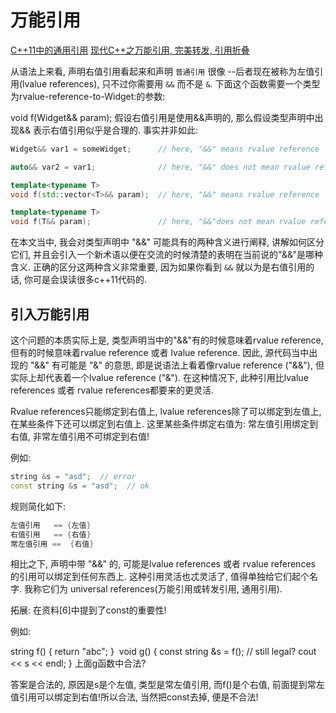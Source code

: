 # 万能引用

[C++11中的通用引用](https://www.yuanguohuo.com/2018/05/25/cpp11-universal-ref/)
[现代C++之万能引用, 完美转发, 引用折叠](https://zhuanlan.zhihu.com/p/99524127)

从语法上来看, 声明右值引用看起来和声明 `普通引用` 很像
--后者现在被称为左值引用(lvalue references), 只不过你需要用 `&&` 而不是 `&`.
下面这个函数需要一个类型为rvalue-reference-to-Widget:的参数:

void f(Widget&& param);
假设右值引用是使用&&声明的, 那么假设类型声明中出现&& 表示右值引用似乎是合理的. 事实并非如此:

```cpp
Widget&& var1 = someWidget;      // here, "&&" means rvalue reference

auto&& var2 = var1;              // here, "&&" does not mean rvalue reference

template<typename T>
void f(std::vector<T>&& param);  // here, "&&" means rvalue reference

template<typename T>
void f(T&& param);               // here, "&&"does not mean rvalue reference
```

在本文当中, 我会对类型声明中 "&&" 可能具有的两种含义进行阐释, 讲解如何区分它们,
并且会引入一个新术语以便在交流的时候清楚的表明在当前说的"&&"是哪种含义.
正确的区分这两种含义非常重要,
因为如果你看到 `&&` 就以为是右值引用的话, 你可是会误读很多c++11代码的.

## 引入万能引用

这个问题的本质实际上是, 类型声明当中的"&&"有的时候意味着rvalue reference,
但有的时候意味着rvalue reference 或者 lvalue reference.
因此, 源代码当中出现的 "&&" 有可能是 "&" 的意思,
即是说语法上看着像rvalue reference ("&&"), 但实际上却代表着一个lvalue reference ("&").
在这种情况下, 此种引用比lvalue references 或者 rvalue references都要来的更灵活.

Rvalue references只能绑定到右值上, lvalue references除了可以绑定到左值上,
在某些条件下还可以绑定到右值上.
这里某些条件绑定右值为: 常左值引用绑定到右值, 非常左值引用不可绑定到右值!

例如:

```cpp
string &s = "asd";  // error
const string &s = "asd";  // ok
```

规则简化如下:

```cpp
左值引用   == {左值}
右值引用   == {右值}
常左值引用 ==  {右值}
```

相比之下, 声明中带 "&&" 的, 可能是lvalue references 或者 rvalue references 的引用可以绑定到任何东西上.
这种引用灵活也忒灵活了, 值得单独给它们起个名字.
我称它们为 universal references(万能引用或转发引用, 通用引用).

拓展: 在资料[6]中提到了const的重要性!

例如:

string f() { return "abc"; }
​
void g() {
    const string &s = f();       // still legal?
    cout << s << endl;
}
上面g函数中合法?

答案是合法的, 原因是s是个左值, 类型是常左值引用, 而f()是个右值,
前面提到常左值引用可以绑定到右值!所以合法, 当然把const去掉, 便是不合法!
